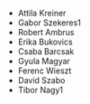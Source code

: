 * Attila Kreiner
* Gabor Szekeres1
* Robert Ambrus
* Erika Bukovics 
* Csaba Barcsak
* Gyula Magyar
* Ferenc Wieszt 
* David Szabo
* Tibor Nagy1
